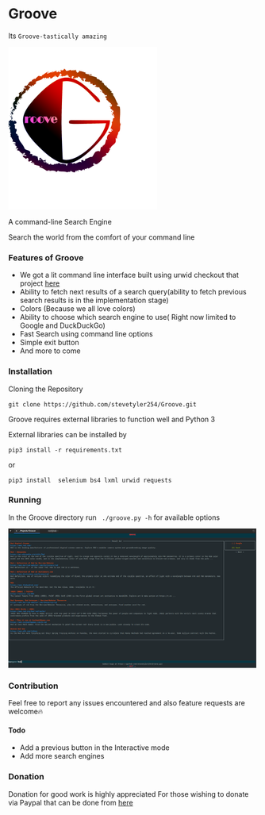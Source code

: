 # Groove
Its `Groove-tastically amazing`

![](git-logo.png)

A command-line Search Engine

Search the world from the comfort of your command line

### Features of Groove
- We got a lit command line interface built using urwid checkout that project [here](https://github.com/urwid/urwid)
- Ability to fetch next results of a search query(ability to fetch previous search results is in the implementation stage)
- Colors (Because we all love colors)
- Ability to choose which search engine to use( Right now limited to Google and DuckDuckGo) 
 - Fast Search using command line options
 - Simple exit button
- And more to come

### Installation
Cloning the Repository
```
git clone https://github.com/stevetyler254/Groove.git
```
Groove requires external libraries to function well and Python 3

External libraries can be installed by 
```
pip3 install -r requirements.txt
```
or 
```
pip3 install  selenium bs4 lxml urwid requests
```

### Running 
In the Groove directory run <code> ./groove.py -h</code>  for available options 

![Searching For 'Red' using DuckDuckGo](groove-interactive.png)

### Contribution
Feel free to report any issues encountered and also feature requests are welcome:fire:
#### Todo
- Add a previous button in the Interactive mode
- Add more search engines
### Donation
Donation for good work is highly appreciated
For those wishing to donate via Paypal that can be done from [here](https://www.paypal.com/cgi_bin/webscr?cmd=_pay-inv&viewtype=altview&id=INV2-5JYK-9F6Z-3W5F-FJSC)




